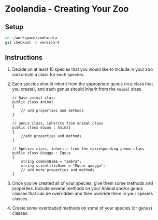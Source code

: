 # Zoolandia - Creating Your Zoo

## Setup

```bash
cd ~/workspace/zoolandia
git checkout -b version-4
```

## Instructions

1. Decide on at least 15 species that you would like to include in your zoo and create a class for each species. 
1. Each species should inherit from the appropriate genus (in a class that you create), and each genus should inherit from the `Animal` class.

    ```
    // Base animal class
    public class Animal 
    {
    	// add properties and methods
    }

    // Genus class, inherits from animal class
    public class Equus : Animal 
    {
    	//add properties and methods
    }

    // Species class, inherits from the corresponding genus class
    public class Quagga : Equus
    {
        string commonName = "Zebra";
    	string scientificName = "Equus quagga";
    	// add more properties and methods
    }
    ```
1. Once you've created all of your species, give them some methods and properties. Include several methods on your Animal and/or genus classes that can be overridden and then override them in your species classes.
1. Create some overloaded methods on some of your species (or genus) classes.
